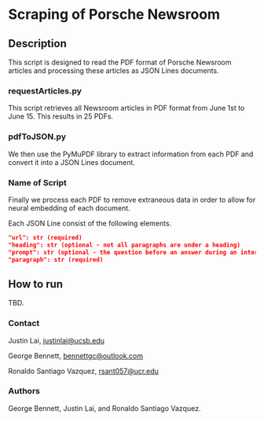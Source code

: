 # Scraping of Porsche Newsroom

## Description
This script is designed to read the PDF format of Porsche Newsroom articles and processing these articles as JSON Lines documents.

### requestArticles.py
This script retrieves all Newsroom articles in PDF format from June 1st to June 15. This results in 25 PDFs.
<!---First is a basic scrape of all the PDFs within the month of July from the first to the 15th, resulting in 25 PDFs.--->

### pdfToJSON.py
We then use the PyMuPDF library to extract information from each PDF and convert it into a JSON Lines document.

### Name of Script
Finally we process each PDF to remove extraneous data in order to allow for neural embedding of each document.
<!---Finally we process the PDFs to remove extraneous data to allow for proper usage during the NN training stages, which are next.--->

Each JSON Line consist of the following elements.

```json
"url": str (required)
"heading": str (optional - not all paragraphs are under a heading)
"prompt": str (optional - the question before an answer during an interview)
"paragraph": str (required)
```

## How to run
TBD.

### Contact
Justin Lai, justinlai@ucsb.edu

George Bennett, bennettgc@outlook.com

Ronaldo Santiago Vazquez, rsant057@ucr.edu

### Authors
George Bennett, Justin Lai, and Ronaldo Santiago Vazquez.

